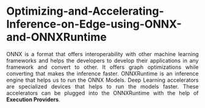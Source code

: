 # Optimizing-and-Accelerating-Inference-on-Edge-using-ONNX-and-ONNXRuntime

<p align="justify">
  ONNX is a format that offers interoperability with other machine learning frameworks and helps the developers to develop their applications in any framework and convert to other. It offers graph optimizations while converting that makes the inference faster. ONNXRuntime is an inference engine that helps us to run the ONNX Models. Deep Learning accelerators are specialized devices that helps to run the models faster. These accelerators can be plugged into the ONNXRuntime with the help of <b>Execution Providers</b>. 
